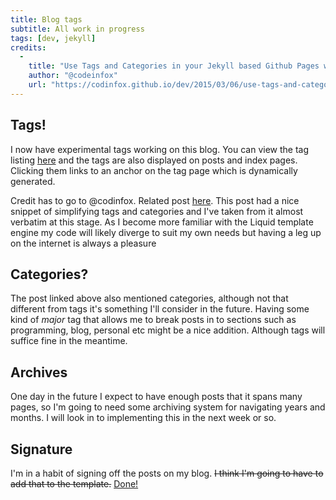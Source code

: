 ```yaml
---
title: Blog tags
subtitle: All work in progress
tags: [dev, jekyll]
credits:
  -
    title: "Use Tags and Categories in your Jekyll based Github Pages without plugins"
    author: "@codeinfox"
    url: "https://codinfox.github.io/dev/2015/03/06/use-tags-and-categories-in-your-jekyll-based-github-pages/"
---
```


## Tags!

I now have experimental tags working on this blog. You can view the tag listing [here](/blog/tag) and the tags are also displayed on posts and index pages. Clicking them links to an anchor on the tag page which is dynamically generated.

Credit has to go to @codinfox. Related post [here](https://codinfox.github.io/dev/2015/03/06/use-tags-and-categories-in-your-jekyll-based-github-pages/).
This post had a nice snippet of simplifying tags and categories and I've taken from it almost verbatim at this stage. As I become more
familiar with the Liquid template engine my code will likely diverge to suit my own needs but having a leg up on the internet is always
a pleasure
<!--more-->

## Categories?

The post linked above also mentioned categories, although not that different from tags it's something I'll consider in the future. 
Having some kind of *major* tag that allows me to break posts in to sections such as programming, blog, personal etc might be a nice
addition. Although tags will suffice fine in the meantime.

## Archives

One day in the future I expect to have enough posts that it spans many pages, so I'm going to need some archiving system for navigating
years and months. I will look in to implementing this in the next week or so.

## Signature

I'm in a habit of signing off the posts on my blog. <del>I think I'm going to have to add that to the template.</del>
[Done!](https://github.com/nevercast/nevercast.github.io/blob/54553fa1b46f6d037afcec93a57325bbd4c8367c/_layouts/post.html#L11-L15)
